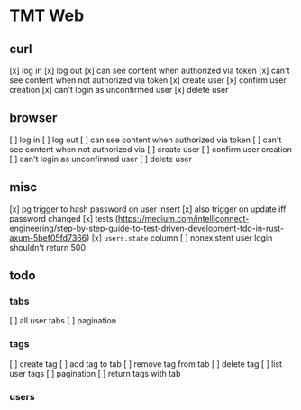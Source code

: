# TMT Web

## curl

[x] log in
[x] log out
[x] can see content when authorized via token
[x] can't see content when not authorized via token
[x] create user
  [x] confirm user creation
[x] can't login as unconfirmed user
[x] delete user

## browser

[ ] log in
[ ] log out
[ ] can see content when authorized via token
[ ] can't see content when not authorized via 
[ ] create user
  [ ] confirm user creation
[ ] can't login as unconfirmed user
[ ] delete user

## misc

[x] pg trigger to hash password on user insert
  [x] also trigger on update iff password changed
[x] tests (https://medium.com/intelliconnect-engineering/step-by-step-guide-to-test-driven-development-tdd-in-rust-axum-5bef05fd7366)
[x] `users.state` column
[ ] nonexistent user login shouldn't return 500


## todo

### tabs

[ ] all user tabs
  [ ] pagination

### tags

[ ] create tag
[ ] add tag to tab
[ ] remove tag from tab
[ ] delete tag
[ ] list user tags
  [ ] pagination
[ ] return tags with tab

### users


